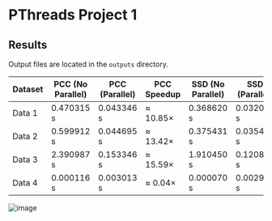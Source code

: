 # PThreads Project 1

## Results

Output files are located in the `outputs` directory.


| Dataset | PCC (No Parallel) | PCC (Parallel) | PCC Speedup | SSD (No Parallel) | SSD (Parallel) | SSD Speedup |
|---------|-------------------|----------------|--------------|-------------------|----------------|--------------|
| Data 1  | 0.470315 s         | 0.043346 s      | ≈ 10.85×     | 0.368620 s         | 0.032088 s      | ≈ 11.49×     |
| Data 2  | 0.599912 s         | 0.044695 s      | ≈ 13.42×     | 0.375431 s         | 0.035430 s      | ≈ 10.59×     |
| Data 3  | 2.390987 s         | 0.153346 s      | ≈ 15.59×     | 1.910450 s         | 0.120845 s      | ≈ 15.81×     |
| Data 4  | 0.000116 s         | 0.003013 s      | ≈ 0.04×      | 0.000070 s         | 0.002931 s      | ≈ 0.02×      |

![image](https://github.com/user-attachments/assets/7ddff30d-5d0e-41b6-9159-58835d4e286c)

